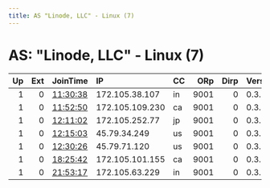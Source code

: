 ```yaml
---
title: AS "Linode, LLC" - Linux (7)
---
```


# AS: "Linode, LLC" - Linux (7)

|   Up |   Ext | JoinTime                                                                                            | IP              | CC   |   ORp |   Dirp | Version   | Contact   | Nickname   |   eFamMembers |
|-----:|------:|:----------------------------------------------------------------------------------------------------|:----------------|:-----|------:|-------:|:----------|:----------|:-----------|--------------:|
|    1 |     0 | [11:30:38](https://metrics.torproject.org/rs.html#details/4549976AEAACC80F98E66A105AC9C32EDE389895) | 172.105.38.107  | in   |  9001 |      0 | 0.3.5.12  | None      | snowBadger |             1 |
|    1 |     0 | [11:52:50](https://metrics.torproject.org/rs.html#details/A2445C456F4B673D85E16775066E38DE9179B5A5) | 172.105.109.230 | ca   |  9001 |      0 | 0.3.5.12  | None      | snowBadger |             1 |
|    1 |     0 | [12:11:02](https://metrics.torproject.org/rs.html#details/E0E2370487F5FCD2FE40C7DA4CE2538F7EF5DB15) | 172.105.252.77  | jp   |  9001 |      0 | 0.3.5.12  | None      | snowBadger |             1 |
|    1 |     0 | [12:15:03](https://metrics.torproject.org/rs.html#details/8ED94568B4316A7294D3858F8AEFC2053F94D286) | 45.79.34.249    | us   |  9001 |      0 | 0.3.5.12  | None      | snowBadger |             1 |
|    1 |     0 | [12:30:26](https://metrics.torproject.org/rs.html#details/3BF8F8173AA27561BDD12D65BF02E8FCC9CDD4E6) | 45.79.71.120    | us   |  9001 |      0 | 0.3.5.12  | None      | snowBadger |             1 |
|    1 |     0 | [18:25:42](https://metrics.torproject.org/rs.html#details/6FAE4923A0109EEF33A85146DBF7E24CFEA1DE3A) | 172.105.101.155 | ca   |  9001 |      0 | 0.3.5.12  | None      | snowBadger |             1 |
|    1 |     0 | [21:53:17](https://metrics.torproject.org/rs.html#details/3C8A922F8C596CAA3D745B4AD4911F5FE514BB71) | 172.105.63.229  | in   |  9001 |      0 | 0.3.5.12  | None      | snowBadger |             1 |
